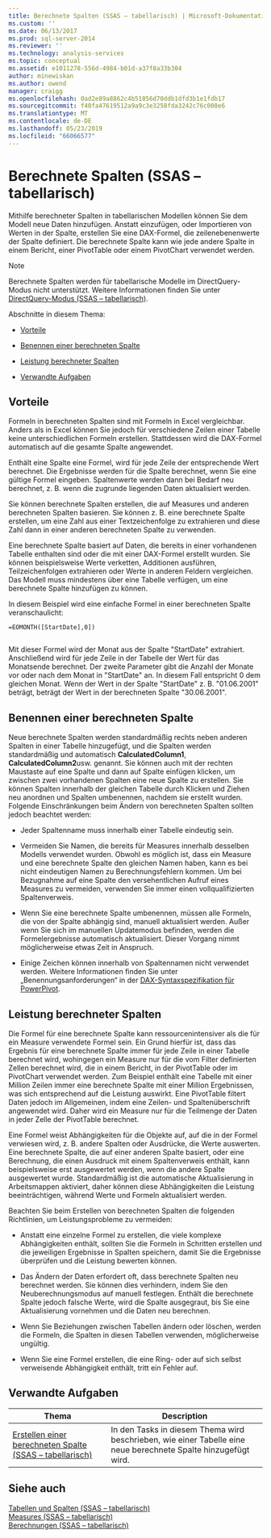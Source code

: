 ```yaml
---
title: Berechnete Spalten (SSAS – tabellarisch) | Microsoft-Dokumentation
ms.custom: ''
ms.date: 06/13/2017
ms.prod: sql-server-2014
ms.reviewer: ''
ms.technology: analysis-services
ms.topic: conceptual
ms.assetid: e1011278-556d-4984-b01d-a37f8a33b304
author: minewiskan
ms.author: owend
manager: craigg
ms.openlocfilehash: 0ad2e89a8862c4b51856d70ddb1dfd3b1e1fdb17
ms.sourcegitcommit: f40fa47619512a9a9c3e3258fda3242c76c008e6
ms.translationtype: MT
ms.contentlocale: de-DE
ms.lasthandoff: 05/23/2019
ms.locfileid: "66066577"
---
```

# <a name="calculated-columns-ssas-tabular"></a>Berechnete Spalten (SSAS – tabellarisch)
  Mithilfe berechneter Spalten in tabellarischen Modellen können Sie dem Modell neue Daten hinzufügen. Anstatt einzufügen, oder Importieren von Werten in der Spalte, erstellen Sie eine DAX-Formel, die zeilenebenenwerte der Spalte definiert. Die berechnete Spalte kann wie jede andere Spalte in einem Bericht, einer PivotTable oder einem PivotChart verwendet werden.  
  
> [!NOTE]  
>  Berechnete Spalten werden für tabellarische Modelle im DirectQuery-Modus nicht unterstützt. Weitere Informationen finden Sie unter [DirectQuery-Modus &#40;SSAS – tabellarisch&#41;](directquery-mode-ssas-tabular.md).  
  
 Abschnitte in diesem Thema:  
  
-   [Vorteile](#bkmk_understanding)  
  
-   [Benennen einer berechneten Spalte](#bkmk_naming)  
  
-   [Leistung berechneter Spalten](#bkmk_perf)  
  
-   [Verwandte Aufgaben](#bkmk_rel_tasks)  
  
##  <a name="bkmk_understanding"></a> Vorteile  
 Formeln in berechneten Spalten sind mit Formeln in Excel vergleichbar. Anders als in Excel können Sie jedoch für verschiedene Zeilen einer Tabelle keine unterschiedlichen Formeln erstellen. Stattdessen wird die DAX-Formel automatisch auf die gesamte Spalte angewendet.  
  
 Enthält eine Spalte eine Formel, wird für jede Zeile der entsprechende Wert berechnet. Die Ergebnisse werden für die Spalte berechnet, wenn Sie eine gültige Formel eingeben. Spaltenwerte werden dann bei Bedarf neu berechnet, z. B. wenn die zugrunde liegenden Daten aktualisiert werden.  
  
 Sie können berechnete Spalten erstellen, die auf Measures und anderen berechneten Spalten basieren. Sie können z. B. eine berechnete Spalte erstellen, um eine Zahl aus einer Textzeichenfolge zu extrahieren und diese Zahl dann in einer anderen berechneten Spalte zu verwenden.  
  
 Eine berechnete Spalte basiert auf Daten, die bereits in einer vorhandenen Tabelle enthalten sind oder die mit einer DAX-Formel erstellt wurden. Sie können beispielsweise Werte verketten, Additionen ausführen, Teilzeichenfolgen extrahieren oder Werte in anderen Feldern vergleichen. Das Modell muss mindestens über eine Tabelle verfügen, um eine berechnete Spalte hinzufügen zu können.  
  
 In diesem Beispiel wird eine einfache Formel in einer berechneten Spalte veranschaulicht:  
  
```  
=EOMONTH([StartDate],0])  
  
```  
  
 Mit dieser Formel wird der Monat aus der Spalte "StartDate" extrahiert. Anschließend wird für jede Zeile in der Tabelle der Wert für das Monatsende berechnet. Der zweite Parameter gibt die Anzahl der Monate vor oder nach dem Monat in "StartDate" an. In diesem Fall entspricht 0 dem gleichen Monat. Wenn der Wert in der Spalte "StartDate" z. B. "01.06.2001" beträgt, beträgt der Wert in der berechneten Spalte "30.06.2001".  
  
##  <a name="bkmk_naming"></a> Benennen einer berechneten Spalte  
 Neue berechnete Spalten werden standardmäßig rechts neben anderen Spalten in einer Tabelle hinzugefügt, und die Spalten werden standardmäßig und automatisch **CalculatedColumn1**, **CalculatedColumn2**usw. genannt. Sie können auch mit der rechten Maustaste auf eine Spalte und dann auf Spalte einfügen klicken, um zwischen zwei vorhandenen Spalten eine neue Spalte zu erstellen. Sie können Spalten innerhalb der gleichen Tabelle durch Klicken und Ziehen neu anordnen und Spalten umbenennen, nachdem sie erstellt wurden. Folgende Einschränkungen beim Ändern von berechneten Spalten sollten jedoch beachtet werden:  
  
-   Jeder Spaltenname muss innerhalb einer Tabelle eindeutig sein.  
  
-   Vermeiden Sie Namen, die bereits für Measures innerhalb desselben Modells verwendet wurden. Obwohl es möglich ist, dass ein Measure und eine berechnete Spalte den gleichen Namen haben, kann es bei nicht eindeutigen Namen zu Berechnungsfehlern kommen. Um bei Bezugnahme auf eine Spalte den versehentlichen Aufruf eines Measures zu vermeiden, verwenden Sie immer einen vollqualifizierten Spaltenverweis.  
  
-   Wenn Sie eine berechnete Spalte umbenennen, müssen alle Formeln, die von der Spalte abhängig sind, manuell aktualisiert werden. Außer wenn Sie sich im manuellen Updatemodus befinden, werden die Formelergebnisse automatisch aktualisiert. Dieser Vorgang nimmt möglicherweise etwas Zeit in Anspruch.  
  
-   Einige Zeichen können innerhalb von Spaltennamen nicht verwendet werden. Weitere Informationen finden Sie unter „Benennungsanforderungen“ in der [DAX-Syntaxspezifikation für PowerPivot](https://msdn.microsoft.com/library/ee634217(v=sql.120).aspx).  
  
##  <a name="bkmk_perf"></a> Leistung berechneter Spalten  
 Die Formel für eine berechnete Spalte kann ressourcenintensiver als die für ein Measure verwendete Formel sein. Ein Grund hierfür ist, dass das Ergebnis für eine berechnete Spalte immer für jede Zeile in einer Tabelle berechnet wird, wohingegen ein Measure nur für die vom Filter definierten Zellen berechnet wird, die in einem Bericht, in der PivotTable oder im PivotChart verwendet werden. Zum Beispiel enthält eine Tabelle mit einer Million Zeilen immer eine berechnete Spalte mit einer Million Ergebnissen, was sich entsprechend auf die Leistung auswirkt. Eine PivotTable filtert Daten jedoch im Allgemeinen, indem eine Zeilen- und Spaltenüberschrift angewendet wird. Daher wird ein Measure nur für die Teilmenge der Daten in jeder Zelle der PivotTable berechnet.  
  
 Eine Formel weist Abhängigkeiten für die Objekte auf, auf die in der Formel verwiesen wird, z. B. andere Spalten oder Ausdrücke, die Werte auswerten. Eine berechnete Spalte, die auf einer anderen Spalte basiert, oder eine Berechnung, die einen Ausdruck mit einem Spaltenverweis enthält, kann beispielsweise erst ausgewertet werden, wenn die andere Spalte ausgewertet wurde. Standardmäßig ist die automatische Aktualisierung in Arbeitsmappen aktiviert, daher können diese Abhängigkeiten die Leistung beeinträchtigen, während Werte und Formeln aktualisiert werden.  
  
 Beachten Sie beim Erstellen von berechneten Spalten die folgenden Richtlinien, um Leistungsprobleme zu vermeiden:  
  
-   Anstatt eine einzelne Formel zu erstellen, die viele komplexe Abhängigkeiten enthält, sollten Sie die Formeln in Schritten erstellen und die jeweiligen Ergebnisse in Spalten speichern, damit Sie die Ergebnisse überprüfen und die Leistung bewerten können.  
  
-   Das Ändern der Daten erfordert oft, dass berechnete Spalten neu berechnet werden. Sie können dies verhindern, indem Sie den Neuberechnungsmodus auf manuell festlegen. Enthält die berechnete Spalte jedoch falsche Werte, wird die Spalte ausgegraut, bis Sie eine Aktualisierung vornehmen und die Daten neu berechnen.  
  
-   Wenn Sie Beziehungen zwischen Tabellen ändern oder löschen, werden die Formeln, die Spalten in diesen Tabellen verwenden, möglicherweise ungültig.  
  
-   Wenn Sie eine Formel erstellen, die eine Ring- oder auf sich selbst verweisende Abhängigkeit enthält, tritt ein Fehler auf.  
  
##  <a name="bkmk_rel_tasks"></a> Verwandte Aufgaben  
  
|Thema|Description|  
|-----------|-----------------|  
|[Erstellen einer berechneten Spalte &#40;SSAS – tabellarisch&#41;](ssas-calculated-columns-create-a-calculated-column.md)|In den Tasks in diesem Thema wird beschrieben, wie einer Tabelle eine neue berechnete Spalte hinzugefügt wird.|  
  
## <a name="see-also"></a>Siehe auch  
 [Tabellen und Spalten &#40;SSAS – tabellarisch&#41;](tables-and-columns-ssas-tabular.md)   
 [Measures &#40;SSAS – tabellarisch&#41;](measures-ssas-tabular.md)   
 [Berechnungen &#40;SSAS – tabellarisch&#41;](calculations-ssas-tabular.md)  
  
  
